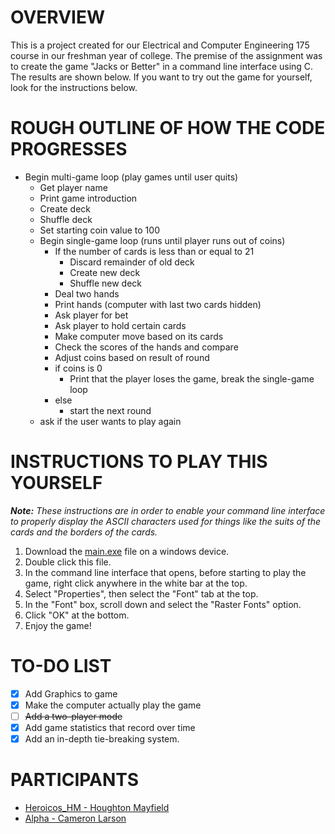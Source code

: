 # OVERVIEW

This is a project created for our Electrical and Computer Engineering 175 course in our freshman year of college.
The premise of the assignment was to create the game "Jacks or Better" in a command line interface using C.
The results are shown below. If you want to try out the game for yourself, look for the instructions below.

# ROUGH OUTLINE OF HOW THE CODE PROGRESSES

- Begin multi-game loop (play games until user quits)
  - Get player name
  - Print game introduction
  - Create deck
  - Shuffle deck
  - Set starting coin value to 100
  - Begin single-game loop (runs until player runs out of coins)
    - If the number of cards is less than or equal to 21
      - Discard remainder of old deck
      - Create new deck
      - Shuffle new deck
    - Deal two hands
    - Print hands (computer with last two cards hidden)
    - Ask player for bet
    - Ask player to hold certain cards
    - Make computer move based on its cards
    - Check the scores of the hands and compare
    - Adjust coins based on result of round
    - if coins is 0
      - Print that the player loses the game, break the single-game loop
    - else
      - start the next round
  - ask if the user wants to play again

# INSTRUCTIONS TO PLAY THIS YOURSELF

_**Note:**_ *These instructions are in order to enable your command line interface to properly display the ASCII characters used for things like the suits of the cards and the borders of the cards.*

1. Download the [main.exe](https://github.com/HeroicosHM/ECE175FinalProject/raw/master/main.exe) file on a windows device.
2. Double click this file.
3. In the command line interface that opens, before starting to play the game, right click anywhere in the white bar at the top.
4. Select "Properties", then select the "Font" tab at the top.
5. In the "Font" box, scroll down and select the "Raster Fonts" option.
6. Click "OK" at the bottom.
7. Enjoy the game!

# TO-DO LIST

- [x] Add Graphics to game
- [x] Make the computer actually play the game
- [ ] ~~Add a two-player mode~~
- [x] Add game statistics that record over time
- [x] Add an in-depth tie-breaking system.

# PARTICIPANTS
- [Heroicos_HM - Houghton Mayfield](https://github.com/HeroicosHM)
- [Alpha - Cameron Larson](https://github.com/CamAlpha)
